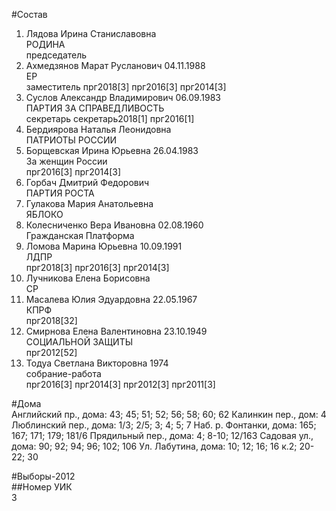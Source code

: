#Состав  
1. Лядова Ирина Станиславовна  
    РОДИНА  
    председатель  
2. Ахмедзянов Марат Русланович 04.11.1988  
    ЕР  
    заместитель прг2018[3] прг2016[3] прг2014[3]  
3. Суслов Александр Владимирович 06.09.1983  
    ПАРТИЯ ЗА СПРАВЕДЛИВОСТЬ  
    секретарь секретарь2018[1] прг2016[1]  
4. Бердиярова Наталья Леонидовна  
    ПАТРИОТЫ РОССИИ  
5. Борщевская Ирина Юрьевна 26.04.1983  
    За женщин России  
    прг2016[3] прг2014[3]  
6. Горбач Дмитрий Федорович  
    ПАРТИЯ РОСТА  
7. Гулакова Мария Анатольевна  
    ЯБЛОКО  
8. Колесниченко Вера Ивановна 02.08.1960  
    Гражданская Платформа  
9. Ломова Марина Юрьевна 10.09.1991  
    ЛДПР  
    прг2018[3] прг2016[3] прг2014[3]  
10. Лучникова Елена Борисовна  
    СР  
11. Масалева Юлия Эдуардовна 22.05.1967  
    КПРФ  
    прг2018[32]  
12. Смирнова Елена Валентиновна 23.10.1949  
    СОЦИАЛЬНОЙ ЗАЩИТЫ  
    прг2012[52]  
13. Тодуа Светлана Викторовна 1974  
    собрание-работа  
    прг2016[3] прг2014[3] прг2012[3] прг2011[3]  
  
#Дома  
Английский пр., дома: 43; 45; 51; 52; 56; 58; 60; 62 Калинкин пер., дом: 4 Люблинский пер., дома: 1/3; 2/5; 3; 4; 5; 7 Наб. р. Фонтанки, дома: 165; 167; 171; 179; 181/6 Прядильный пер., дома: 4; 8-10; 12/163 Садовая ул., дома: 90; 92; 94; 96; 102; 106 Ул. Лабутина, дома: 10; 12; 16; 16 к.2; 20-22; 30  
  
#Выборы-2012  
##Номер УИК  
3  
